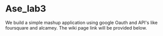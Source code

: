 # Ase_lab3
We build a simple mashup application using google Oauth and API's like foursquare and alcamey. The wiki page link will be provided below.
